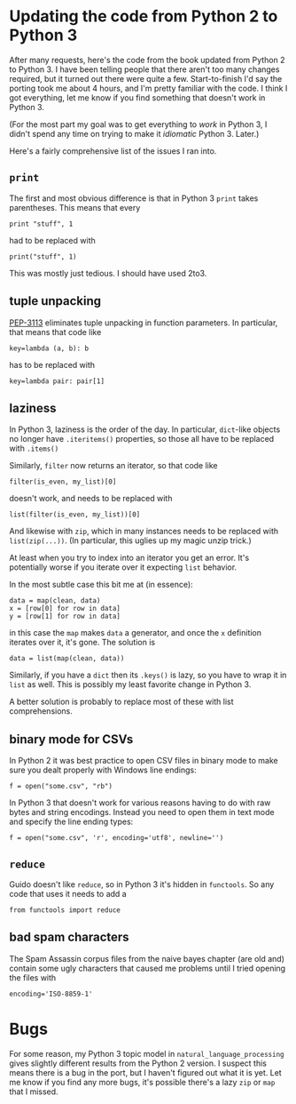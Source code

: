 # Updating the code from Python 2 to Python 3

After many requests, here's the code from the book updated from Python 2 to Python 3.
I have been telling people that there aren't too many changes required, but it turned
out there were quite a few. Start-to-finish I'd say the porting took me about 4 hours,
and I'm pretty familiar with the code. I think I got everything, let me know if you find something 
that doesn't work in Python 3.

(For the most part my goal was to get everything to *work* in Python 3, I didn't spend any time on trying to make it *idiomatic* Python 3. Later.)

Here's a fairly comprehensive list of the issues I ran into.

## `print`

The first and most obvious difference is that in Python 3 `print` takes parentheses.
This means that every

```
print "stuff", 1
```

had to be replaced with

```
print("stuff", 1)
```

This was mostly just tedious. I should have used 2to3.

## tuple unpacking

<a href="https://www.python.org/dev/peps/pep-3113/">PEP-3113</a> eliminates
tuple unpacking in function parameters. In particular, that means that code like

```
key=lambda (a, b): b
```

has to be replaced with

```
key=lambda pair: pair[1]
```

## laziness

In Python 3, laziness is the order of the day. In particular, `dict`-like
objects no longer have `.iteritems()` properties, so those all have to be replaced
with `.items()`

Similarly, `filter` now returns an iterator, so that code like

```
filter(is_even, my_list)[0]
```

doesn't work, and needs to be replaced with

```
list(filter(is_even, my_list))[0]
```

And likewise with `zip`, which in many instances needs to be replaced with `list(zip(...))`. (In particular, this uglies up my magic unzip trick.)

At least when you try to index into an iterator you get an error. It's potentially worse if you iterate over it expecting `list` behavior.

In the most subtle case this bit me at (in essence):

```
data = map(clean, data)
x = [row[0] for row in data]
y = [row[1] for row in data]
```

in this case the `map` makes `data` a generator, and once the `x` definition iterates
over it, it's gone. The solution is

```
data = list(map(clean, data))
```

Similarly, if you have a `dict` then its `.keys()` is lazy, so you have to wrap
it in `list` as well. This is possibly my least favorite change in Python 3.

A better solution is probably to replace most of these with list comprehensions.

## binary mode for CSVs

In Python 2 it was best practice to open CSV files in binary mode to
make sure you dealt properly with Windows line endings:

```
f = open("some.csv", "rb")
```

In Python 3 that doesn't work for various reasons having to do with raw bytes
and string encodings. Instead you need to open them in text mode and
specify the line ending types:

```
f = open("some.csv", 'r', encoding='utf8', newline='')
```

## `reduce`

Guido doesn't like `reduce`, so in Python 3 it's hidden in `functools`. So any code
that uses it needs to add a

```
from functools import reduce
```

## bad spam characters

The Spam Assassin corpus files from the naive bayes chapter (are old and)
contain some ugly characters that caused me problems until I tried opening the
files with

```
encoding='ISO-8859-1'
```

# Bugs

For some reason, my Python 3 topic model in `natural_language_processing` gives slightly different results from the Python 2 version. I suspect this means there is a bug in the port, but I haven't figured out what it is yet. Let me know if you find any more bugs, it's possible there's a lazy `zip` or `map` that I missed.
